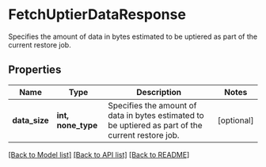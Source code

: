 # FetchUptierDataResponse

Specifies the amount of data in bytes estimated to be uptiered as part of the current restore job.

## Properties
Name | Type | Description | Notes
------------ | ------------- | ------------- | -------------
**data_size** | **int, none_type** | Specifies the amount of data in bytes estimated to be uptiered as part of the current restore job. | [optional] 

[[Back to Model list]](../README.md#documentation-for-models) [[Back to API list]](../README.md#documentation-for-api-endpoints) [[Back to README]](../README.md)


